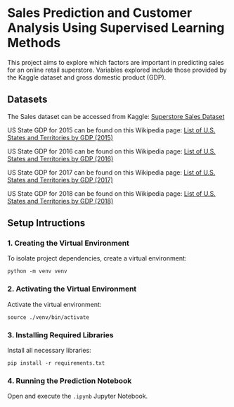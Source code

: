 # Sales Prediction and Customer Analysis Using Supervised Learning Methods
This project aims to explore which factors are important in predicting sales for an online retail superstore. Variables explored include those provided by the Kaggle dataset and gross domestic product (GDP). 

## Datasets
The Sales dataset can be accessed from Kaggle: [Superstore Sales Dataset](https://www.kaggle.com/datasets/rohitsahoo/sales-forecasting)

US State GDP for 2015 can be found on this Wikipedia page: [List of U.S. States and Territories by GDP (2015)](https://en.wikipedia.org/w/index.php?title=List_of_U.S._states_and_territories_by_GDP&oldid=724337497)

US State GDP for 2016 can be found on this Wikipedia page: [List of U.S. States and Territories by GDP (2016)](https://en.wikipedia.org/w/index.php?title=List_of_U.S._states_and_territories_by_GDP&oldid=818507395)

US State GDP for 2017 can be found on this Wikipedia page: [List of U.S. States and Territories by GDP (2017)](https://en.wikipedia.org/w/index.php?title=List_of_U.S._states_and_territories_by_GDP&oldid=891183538)

US State GDP for 2018 can be found on this Wikipedia page: [List of U.S. States and Territories by GDP (2018)](https://en.wikipedia.org/w/index.php?title=List_of_U.S._states_and_territories_by_GDP&oldid=928295770)

## Setup Intructions

### 1. Creating the Virtual Environment

To isolate project dependencies, create a virtual environment:

```
python -m venv venv
```

### 2. Activating the Virtual Environment

Activate the virtual environment:

```
source ./venv/bin/activate
```

### 3. Installing Required Libraries

Install all necessary libraries:

```
pip install -r requirements.txt
```

### 4. Running the Prediction Notebook

Open and execute the `.ipynb` Jupyter Notebook.
